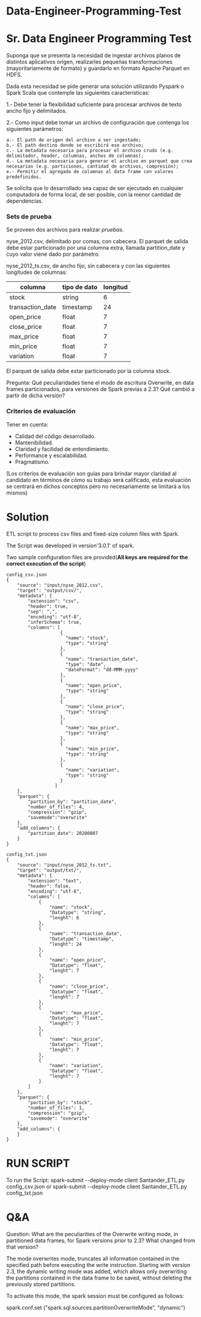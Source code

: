 # Data-Engineer-Programming-Test
# Sr. Data Engineer Programming Test

Suponga que se presenta la necesidad de ingestar archivos planos de distintos aplicativos origen, realizarles pequeñas transformaciones (mayoritariamente de formato) y guardarlo en formato Apache Parquet en HDFS.

Dada esta necesidad se pide generar una solución utilizando Pyspark o Spark Scala que contemple las siguientes características:

1.- Debe tener la flexibilidad suficiente para procesar archivos de texto ancho fijo y delimitados.

2.- Como input debe tomar un archivo de configuración que contenga los siguientes parámetros:

	a.- El path de origen del archivo a ser ingestado;
	b.- El path destino donde se escribirá ese archivo;
	c.- La metadata necesaria para procesar el archivo crudo (e.g. delimitador, header, columnas, anchos de columnas);
	d.- La metadata necesaria para generar el archivo en parquet que crea necesarias (e.g. particiones, cantidad de archivos, compresión);
	e.- Permitir el agregado de columnas al data frame con valores predefinidos.

Se solicita que lo desarrollado sea capaz de ser ejecutado en cualquier computadora de forma local, de ser posible, con la menor cantidad de dependencias.

### Sets de prueba
Se proveen dos archivos para realizar *pruebas*.

nyse_2012.csv, delimitado por comas, con cabecera. El parquet de salida debe estar particionado por una columna extra, llamada partition_date y cuyo valor viene dado por parámetro.

nyse_2012_ts.csv, de ancho fijo, sin cabecera y con las siguientes longitudes de columnas:

|columna|tipo de dato|longitud|
| ------------- | ------------- | ------------- |
|stock|string|6|
|transaction_date|timestamp|24|
|open_price|float|7|
|close_price|float|7|
|max_price|float|7|
|min_price|float|7|
|variation|float|7|

El parquet de salida debe estar particionado por la columna stock.


Pregunta:
Qué peculiaridades tiene el modo de escritura Overwrite, en data frames particionados, para versiones de Spark previas a 2.3? Qué cambió a partir de dicha versión?

### Criterios de evaluación
Tener en cuenta:
* Calidad del código desarrollado.
* Mantenibilidad.
* Claridad y facilidad de entendimiento.
* Performance y escalabilidad.
* Pragmatismo.

(Los criterios de evaluación son guías para brindar mayor claridad al candidato en términos de cómo su trabajo será calificado, esta evaluación se centrará en dichos conceptos pero no necesariamente se limitará a los mismos)

# Solution
ETL script to process csv files and fixed-size column files with Spark.

The Script was developed in version'3.0.1' of spark.

Two sample configuration files are provided(**All keys are required for the correct execution of the script**)
```
config_csv.json
{
    "source": "input/nyse_2012.csv",
    "target": "output/csv/",
    "metadata": {
        "extension": "csv",
        "header": true,
        "sep": ",",
        "encoding": "utf-8",
        "inferSchema": true,
        "columns": [
                    {
                      "name": "stock",
                      "type": "string"
                    },
                    {
                      "name": "transaction_date",
                      "type": "date",
                      "dateFormat": "dd-MMM-yyyy"
                    },
                    {
                      "name": "open_price",
                      "type": "string"
                    },
                    {
                      "name": "close_price",
                      "type": "string"
                    },
                    {
                      "name": "max_price",
                      "type": "string"
                    },
                    {
                      "name": "min_price",
                      "type": "string"
                    },
                    {
                      "name": "variation",
                      "type": "string"
                    }
                  ]
    },
    "parquet": {
        "partition_by": "partition_date",
        "number_of_files": 4,
        "compression": "gzip",
        "savemode":"overwrite"
    },
    "add_columns": {
        "partition_date": 20200807
    }
}

```

```
config_txt.json
{
    "source": "input/nyse_2012_ts.txt",
    "target": "output/txt/",
    "metadata": {
        "extension": "text",
        "header": false,
        "encoding": "utf-8",
        "columns": [
            {
                "name": "stock",
                "Datatype": "string",
                "lenght": 6
            },
            {
                "name": "transaction_date",
                "Datatype": "timestamp",
                "lenght": 24
            },
            {
                "name": "open_price",
                "Datatype": "float",
                "lenght": 7
            },
            {
                "name": "close_price",
                "Datatype": "float",
                "lenght": 7
            },
            {
                "name": "max_price",
                "Datatype": "float",
                "lenght": 7
            },
            {
                "name": "min_price",
                "Datatype": "float",
                "lenght": 7
            },
            {
                "name": "variation",
                "Datatype": "float",
                "lenght": 7
            }
        ]
    },
    "parquet": {
        "partition_by": "stock",
        "number_of_files": 1,
        "compression": "gzip",
        "savemode": "overwrite"
    },
    "add_columns": {
    }
}
```

# RUN SCRIPT
To run the Script: spark-submit --deploy-mode client  Santander_ETL.py config_csv.json or spark-submit --deploy-mode client Santander_ETL.py config_txt.json

# Q&A
Question: What are the peculiarities of the Overwrite writing mode, in partitioned data frames, for Spark versions prior to 2.3? What changed from that version?

The mode overwrites mode, truncates all information contained in the specified path before executing the write instruction.
Starting with version 2.3, the dynamic writing mode was added, which allows only overwriting the partitions contained in the data frame to be saved, without deleting the previously stored partitions.

To activate this mode, the spark session must be configured as follows:

spark.conf.set ("spark.sql.sources.partitionOverwriteMode", "dynamic")
